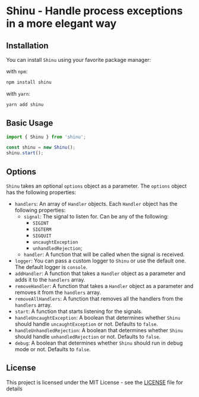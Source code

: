 # Shinu - Handle process exceptions in a more elegant way

## Installation

You can install `Shinu` using your favorite package manager:

with `npm`:
```bash
npm install shinu
```

with `yarn`:
```bash
yarn add shinu
```
## Basic Usage

```ts
import { Shinu } from 'shinu';

const shinu = new Shinu();
shinu.start();
```

## Options

`Shinu` takes an optional `options` object as a parameter. The `options` object has the following properties:

- `handlers`: An array of `Handler` objects. Each `Handler` object has the following properties:
  - `signal`: The signal to listen for. Can be any of the following:
    - `SIGINT`
    - `SIGTERM`
    - `SIGQUIT`
    - `uncaughtException`
    - `unhandledRejection`;
  - `handler`: A function that will be called when the signal is received. 
- `logger`: You can pass a custom logger to `Shinu` or use the default one. The default logger is `console`. 
- `addHandler`: A function that takes a `Handler` object as a parameter and adds it to the `handlers` array.
- `removeHandler`: A function that takes a `Handler` object as a parameter and removes it from the `handlers` array.
- `removeAllHandlers`: A function that removes all the handlers from the `handlers` array.
- `start`: A function that starts listening for the signals.
- `handleUncaughtException`: A boolean that determines whether `Shinu` should handle `uncaughtException` or not. Defaults to `false`.
- `handleUnhandledRejection`: A boolean that determines whether `Shinu` should handle `unhandledRejection` or not. Defaults to `false`.
- `debug`: A boolean that determines whether `Shinu` should run in debug mode or not. Defaults to `false`.

## License

This project is licensed under the MIT License - see the [LICENSE](LICENSE) file for details